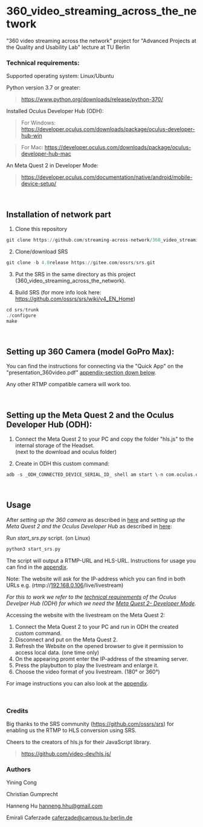 # 360_video_streaming_across_the_network
"360 video streaming across the network" project for "Advanced Projects at the Quality and Usability Lab" lecture at TU Berlin

### Technical requirements:
Supported operating system: Linux/Ubuntu

Python version 3.7 or greater:
>https://www.python.org/downloads/release/python-370/

Installed Oculus Developer Hub (ODH):
>For Windows: https://developer.oculus.com/downloads/package/oculus-developer-hub-win

>For Mac: https://developer.oculus.com/downloads/package/oculus-developer-hub-mac

An Meta Quest 2 in Developer Mode: 
>https://developer.oculus.com/documentation/native/android/mobile-device-setup/
<br>

## Installation of network part

1. Clone this repository 
```adb 
git clone https://github.com/streaming-across-network/360_video_streaming_across_the_network.git
```
2. Clone/download SRS 
```adb 
git clone -b 4.0release https://gitee.com/ossrs/srs.git
```
3. Put the SRS in the same directory as this project (360_video_streaming_across_the_network).

4. Build SRS (for more info look here: https://github.com/ossrs/srs/wiki/v4_EN_Home)
```adb 
cd srs/trunk
./configure
make
```
<br>

## Setting up 360 Camera (model GoPro Max):

You can find the instructions for connecting via the "Quick App" on the "presentation_360video.pdf" [appendix-section down below](https://github.com/streaming-across-network/360_video_streaming_across_the_network/blob/master/presentation_360video.pdf).

Any other RTMP compatible camera will work too.

<br>

## Setting up the Meta Quest 2 and the Oculus Developer Hub (ODH):

1.	Connect the Meta Quest 2 to your PC and copy the folder "hls.js" to the internal storage of the Headset.  
(next to the download and oculus folder)

2.	Create in ODH this custom command: 
```adb 
adb -s _ODH_CONNECTED_DEVICE_SERIAL_ID_ shell am start \-n com.oculus.os.vrbrowserlauncher/.MainActivity \-a android.intent.action.VIEW -d 'file:///storage/emulated/0/hls.js/index.html' 
```
<br>  


## Usage
After *setting up the 360 camera* as described in [here](#setting-up-360-camera-model-gopro-max) and *setting up the Meta Quest 2 and the Oculus Developer Hub* as described in [here](#setting-up-the-meta-quest-2-and-the-oculus-developer-hub-ODH):

Run *start_srs.py* script. (on Linux)

```adb 
python3 start_srs.py
```
The script will output a RTMP-URL and HLS-URL. Instructions for usage you can find in the [appendix](https://github.com/streaming-across-network/360_video_streaming_across_the_network/blob/master/presentation_360video.pdf).

Note: The website will ask for the IP-address which you can find in both URLs 
e.g. (rtmp://<ins>192.168.0.106</ins>/live/livestream) 
<br>

*For this to work we refer to the [technical requirements](#Technical-requirements) of the Oculus Develper Hub (ODH) for which we need the
[Meta Quest 2- Developer Mode](https://developer.oculus.com/documentation/native/android/mobile-device-setup/).*

Accessing the website with the livestream on the Meta Quest 2:

1.	Connect the Meta Quest 2 to your PC and run in ODH the created custom command.
2.	Disconnect and put on the Meta Quest 2.
3.	Refresh the Website on the opened browser to give it permission to access local data. (one time only)
4.	On the appearing promt enter the IP-address of the streaming server.
5.	Press the playbutton to play the livestream and enlarge it.
6.	Choose the video format of you livestream. (180° or 360°)

For image instructions you can also look at the [appendix](https://github.com/streaming-across-network/360_video_streaming_across_the_network/blob/master/presentation_360video.pdf).

<br>

### Credits
Big thanks to the SRS community (https://github.com/ossrs/srs) for enabling us the RTMP to HLS conversion using SRS.  
  
Cheers to the creators of hls.js for their JavaScript library.
>https://github.com/video-dev/hls.js/


### Authors
Yining Cong 

Christian Gumprecht 

Hanneng Hu          hanneng.hhu@gmail.com

Emirali Caferzade   caferzade@campus.tu-berlin.de

